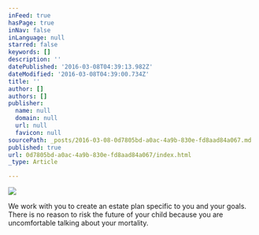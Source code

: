 ```yaml
---
inFeed: true
hasPage: true
inNav: false
inLanguage: null
starred: false
keywords: []
description: ''
datePublished: '2016-03-08T04:39:13.982Z'
dateModified: '2016-03-08T04:39:00.734Z'
title: ''
author: []
authors: []
publisher:
  name: null
  domain: null
  url: null
  favicon: null
sourcePath: _posts/2016-03-08-0d7805bd-a0ac-4a9b-830e-fd8aad84a067.md
published: true
url: 0d7805bd-a0ac-4a9b-830e-fd8aad84a067/index.html
_type: Article

---
```

![](https://the-grid-user-content.s3-us-west-2.amazonaws.com/5a13ef5a-bb81-4da4-ae02-fb88021b4037.png)

We work with you to create an estate plan specific to you and your goals. There is no reason to risk the future of your child because you are uncomfortable talking about your mortality.